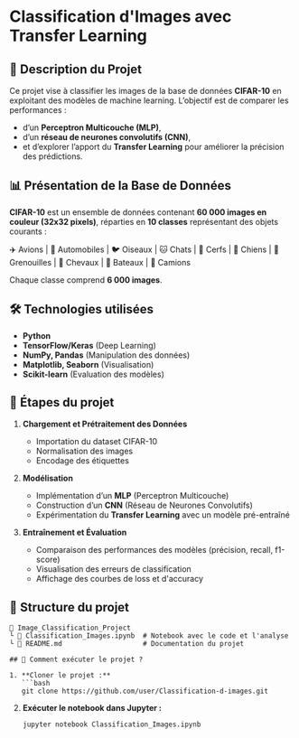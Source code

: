 # Classification d'Images avec Transfer Learning

## 📌 Description du Projet

Ce projet vise à classifier les images de la base de données **CIFAR-10** en exploitant des modèles de machine learning. L’objectif est de comparer les performances :
- d’un **Perceptron Multicouche (MLP)**,
- d’un **réseau de neurones convolutifs (CNN)**,
- et d’explorer l’apport du **Transfer Learning** pour améliorer la précision des prédictions.

## 📊 Présentation de la Base de Données

**CIFAR-10** est un ensemble de données contenant **60 000 images en couleur (32x32 pixels)**, réparties en **10 classes** représentant des objets courants :

✈️ Avions | 🚗 Automobiles | 🐦 Oiseaux | 🐱 Chats | 🦌 Cerfs | 🐶 Chiens | 🤸️ Grenouilles | 🐎 Chevaux | 🚢 Bateaux | 🚚 Camions

Chaque classe comprend **6 000 images**.

## 🛠️ Technologies utilisées

- **Python**
- **TensorFlow/Keras** (Deep Learning)
- **NumPy, Pandas** (Manipulation des données)
- **Matplotlib, Seaborn** (Visualisation)
- **Scikit-learn** (Evaluation des modèles)

## 🚀 Étapes du projet

1. **Chargement et Prétraitement des Données**
   - Importation du dataset CIFAR-10
   - Normalisation des images
   - Encodage des étiquettes

2. **Modélisation**
   - Implémentation d’un **MLP** (Perceptron Multicouche)
   - Construction d’un **CNN** (Réseau de Neurones Convolutifs)
   - Expérimentation du **Transfer Learning** avec un modèle pré-entraîné

3. **Entraînement et Évaluation**
   - Comparaison des performances des modèles (précision, recall, f1-score)
   - Visualisation des erreurs de classification
   - Affichage des courbes de loss et d'accuracy

## 📂 Structure du projet

```
📁 Image_Classification_Project
️└️ 📄 Classification_Images.ipynb  # Notebook avec le code et l'analyse
️└️ 📄 README.md                    # Documentation du projet

## 🔧 Comment exécuter le projet ?

1. **Cloner le projet :**  
   ```bash
   git clone https://github.com/user/Classification-d-images.git
   ```
2. **Exécuter le notebook dans Jupyter :**  
   ```bash
   jupyter notebook Classification_Images.ipynb
   ```

